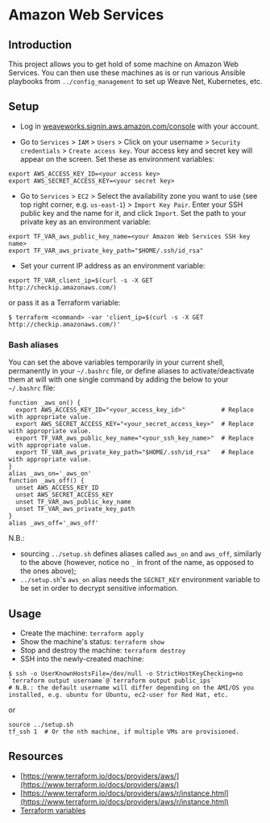 # Amazon Web Services

## Introduction

This project allows you to get hold of some machine on Amazon Web Services.
You can then use these machines as is or run various Ansible playbooks from `../config_management` to set up Weave Net, Kubernetes, etc.

## Setup

* Log in [weaveworks.signin.aws.amazon.com/console](https://weaveworks.signin.aws.amazon.com/console/) with your account.

* Go to `Services` > `IAM` > `Users` > Click on your username > `Security credentials` > `Create access key`.
  Your access key and secret key will appear on the screen. Set these as environment variables:

```
export AWS_ACCESS_KEY_ID=<your access key> 
export AWS_SECRET_ACCESS_KEY=<your secret key>
```

* Go to `Services` > `EC2` > Select the availability zone you want to use (see top right corner, e.g. `us-east-1`) > `Import Key Pair`.
  Enter your SSH public key and the name for it, and click `Import`.
  Set the path to your private key as an environment variable:

```
export TF_VAR_aws_public_key_name=<your Amazon Web Services SSH key name>
export TF_VAR_aws_private_key_path="$HOME/.ssh/id_rsa"
```

* Set your current IP address as an environment variable:

```
export TF_VAR_client_ip=$(curl -s -X GET http://checkip.amazonaws.com/)
```

  or pass it as a Terraform variable:

```
$ terraform <command> -var 'client_ip=$(curl -s -X GET http://checkip.amazonaws.com/)'
```

### Bash aliases

You can set the above variables temporarily in your current shell, permanently in your `~/.bashrc` file, or define aliases to activate/deactivate them at will with one single command by adding the below to your `~/.bashrc` file:

```
function _aws_on() {
  export AWS_ACCESS_KEY_ID="<your_access_key_id>"          # Replace with appropriate value.
  export AWS_SECRET_ACCESS_KEY="<your_secret_access_key>"  # Replace with appropriate value.
  export TF_VAR_aws_public_key_name="<your_ssh_key_name>"  # Replace with appropriate value.
  export TF_VAR_aws_private_key_path="$HOME/.ssh/id_rsa"   # Replace with appropriate value.
}
alias _aws_on='_aws_on'
function _aws_off() {
  unset AWS_ACCESS_KEY_ID
  unset AWS_SECRET_ACCESS_KEY
  unset TF_VAR_aws_public_key_name
  unset TF_VAR_aws_private_key_path
}
alias _aws_off='_aws_off'
```

N.B.: 

* sourcing `../setup.sh` defines aliases called `aws_on` and `aws_off`, similarly to the above (however, notice no `_` in front of the name, as opposed to the ones above);
* `../setup.sh`'s `aws_on` alias needs the `SECRET_KEY` environment variable to be set in order to decrypt sensitive information.

## Usage

* Create the machine: `terraform apply`
* Show the machine's status: `terraform show`
* Stop and destroy the machine: `terraform destroy`
* SSH into the newly-created machine:

```
$ ssh -o UserKnownHostsFile=/dev/null -o StrictHostKeyChecking=no `terraform output username`@`terraform output public_ips`
# N.B.: the default username will differ depending on the AMI/OS you installed, e.g. ubuntu for Ubuntu, ec2-user for Red Hat, etc.
```

or

```
source ../setup.sh
tf_ssh 1  # Or the nth machine, if multiple VMs are provisioned.
``` 

## Resources

* [https://www.terraform.io/docs/providers/aws/](https://www.terraform.io/docs/providers/aws/)
* [https://www.terraform.io/docs/providers/aws/r/instance.html](https://www.terraform.io/docs/providers/aws/r/instance.html)
* [Terraform variables](https://www.terraform.io/intro/getting-started/variables.html)
